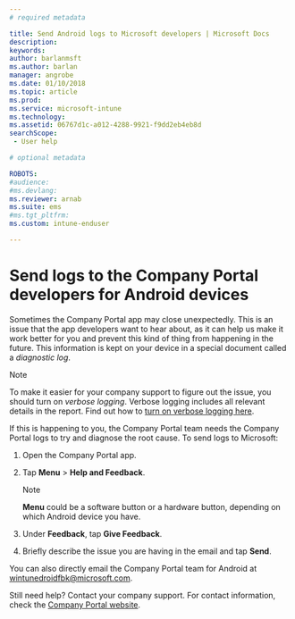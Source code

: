 ```yaml
---
# required metadata

title: Send Android logs to Microsoft developers | Microsoft Docs
description:
keywords:
author: barlanmsft
ms.author: barlan
manager: angrobe
ms.date: 01/10/2018
ms.topic: article
ms.prod:
ms.service: microsoft-intune
ms.technology:
ms.assetid: 06767d1c-a012-4288-9921-f9dd2eb4eb8d
searchScope:
 - User help

# optional metadata

ROBOTS:  
#audience:
#ms.devlang:
ms.reviewer: arnab
ms.suite: ems
#ms.tgt_pltfrm:
ms.custom: intune-enduser

---
```


# Send logs to the Company Portal developers for Android devices

Sometimes the Company Portal app may close unexpectedly. This is an issue that the app developers want to hear about, as it can help us make it work better for you and prevent this kind of thing from happening in the future. This information is kept on your device in a special document called a _diagnostic log_.

> [!Note]
> To make it easier for your company support to figure out the issue, you should turn on _verbose logging_. Verbose logging includes all relevant details in the report. Find out how to [turn on verbose logging here](use-verbose-logging-to-help-your-it-administrator-fix-device-issues-android.md).

If this is happening to you, the Company Portal team needs the Company Portal logs to try and diagnose the root cause. To send logs to Microsoft:

1.  Open the Company Portal app.

2.  Tap **Menu** >  **Help and Feedback**.

	> [!NOTE]
	> **Menu** could be a software button or a hardware button, depending on which Android device you have.

3.  Under **Feedback**, tap **Give Feedback**.

4.  Briefly describe the issue you are having in the email and tap **Send**.

You can also directly email the Company Portal team for Android at <a href="mailto:wintunedroidfbk@microsoft.com?subject=Send logs to Microsoft&body=Describe the issue you are having.">wintunedroidfbk@microsoft.com</a>. 

Still need help? Contact your company support. For contact information, check the [Company Portal website](https://portal.manage.microsoft.com#HelpDeskDialog).
